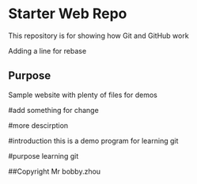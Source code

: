 # Starter Web Repo

This repository is for showing how Git and GitHub work

Adding a line for rebase

## Purpose

Sample website with plenty of files for demos

#add something for change

#more descirption

#introduction
this is a demo program for learning git

#purpose
learning git

##Copyright
Mr bobby.zhou
